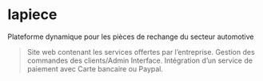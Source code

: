 # lapiece
Plateforme dynamique pour les pièces de rechange du secteur automotive
> Site web contenant les services offertes par l’entreprise. 
> Gestion des commandes des clients/Admin Interface.
> Intégration d’un service de paiement avec Carte bancaire ou Paypal.
